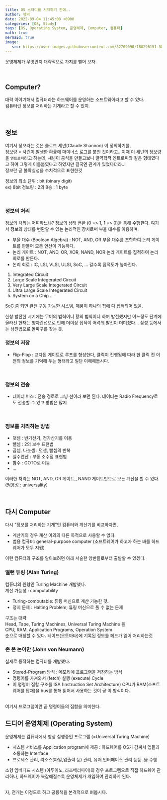 ```yaml
---
title: OS 스터디를 시작하기 전에..
author: 펭덕
date: 2022-09-04 11:45:00 +0900
categories: [OS, Study]
tags: [OS, Operating System, 운영체제, Computer, 컴퓨터]
math: true
mermaid: true
image:
   src: https://user-images.githubusercontent.com/82709090/188296151-38746990-ae05-4b2b-8445-4015f4e25000.png
---
```


운영체제가 무엇인지 대략적으로 가지를 뻗어 보자.

<br>

## Computer?

대략 이야기해서 컴퓨터라는 하드웨어를 운영하는 소프트웨어라고 할 수 있다.  <br>
컴퓨터란 정보를 처리하는 기계라고 할 수 있지. <br>

<br>

## 정보

여기서 정보라는 것은 클로드 섀넌(Claude Shannon) 이 정의하기를,  <br>
정보량 = 사건이 발생한 확률에 마이너스 로그를 붙인 것이라고..  이때 이 섀넌의 정보량을 `엔트로피`라고 하는데, 섀넌이 공식을 만들고보니 열역학적 엔트로피와 같은 형태였다고 하여 그렇게 이름붙였다고 하였지만 결국엔 관계가 있었다더라..! <br>
정보란 곧 불확실성을 수치적으로 표현한것 <br>

정보의 최소 단위 : bit (binary digit) <br>
ex) 8bit 정보량 : 2의 8승 : 1 byte

<br>

### 정보의 처리

정보의 처리는 어찌하느냐? 정보의 상태 변환 (0 => 1, 1 => 0)을 통해 수행한다. 여기서 정보의 상태를 변환할 수 있는 논리적인 장치로써 부울 대수를 이용하며,
- 부울 대수 (Boolean Algebra) : NOT, AND, OR
부울 대수를 조합하여 논리 게이트를 만들어 모든 연산이 가능하다.
- 논리 게이트 : NOT, AND, OR, XOR, NAND, NOR
논리 게이트를 집적하여 논리 회로를 만든다.
- 논리 회로 : IC, LSI, VLSI, ULSI, SoC, ...
갈수록 집적도가 높아진다.

1. Integrated Circuit <br>
2. Large Scale Integerated Circuit <br>
3. Very Large Scale Integerated Circuit <br>
4. Ultra Large Scale Integerated Circuit <br>
5. System on a Chip ...

SoC 쯤 되면 완전 구동 가능한 시스템, 제품이 하나의 칩에 다 집적되어 있음.

한창 발전한 시기에는 무어의 법칙이니 황의 법칙이니 하며 발전했지만 어느정도 단계에 올라선 현재는 양자간섭으로 인해 더이상 집적이 어려워 발전이 더뎌졌다... 삼성 등에서는 삼진법으로 돌파구를 찾는 듯.

### 정보의 저장
- Flip-Flop : 교차된 게이트로 루프를 형성한다, 클럭이 진행됨에 따라 한 클럭 전 이전의 정보를 기억해 두는 형태라고 일단 이해해둡시다.
 <br>

### 정보의 전송
- 데이터 버스 : 전송 경로로 그냥 선이라 보면 된다. 데이터는 Radio Frequency로도 전송할 수 있고 방법은 많지
 <br>

### 정보를 처리하는 방법

- 덧셈 : 반가산기, 전가산기를 이용
- 뺼셈 : 2의 보수 표현법
- 곱셈, 나눗셈 : 덧셈, 뺄셈의 반복 
- 실수연산 : 부동 소수점 표현법
- 함수 : GOTO로 이동
- ...

이러한 처리는 NOT, AND, OR 게이트,, NAND 게이트만으로 모든 계산을 할 수 있다.(범용성 : universality)

<br>

## 다시 Computer

다시 "정보를 처리하는 기계"인 컴퓨터와 계산기를 비교하자면,
- 계산기의 경우 계산 이외의 다른 목적으로 사용할 수 없다.
- 범용 컴퓨터: general-purpose computer (소프트웨어가 하고자 하는 바를 하드웨어가 모두 지원)

이런 컴퓨터의 구조를 알아보려면 아래 서술한 양반들로부터 출발할 수 있겠다.
<br>

### 앨런 튜링 (Alan Turing)
컴퓨터의 원형인 Turing Machine 개발했다. <br>
계산 가능성 : computability
- Turing-computable: 튜링 머신으로 계산 가능한 것.
- 정지 문제 : Halting Problem; 튜링 머신으로 풀 수 없는 문제

구조는 대략 <br>
Head, Tape, Turing Machines, Universal Turing Machine 을<br>
CPU, RAM, Application Programs, Operation System <br>
순으로 매칭할 수 있다. 테이프(오토마타)에 기록된 정보를 헤드가 읽어 처리하는것
 <br>

### 존 폰 논이만 (John von Neumann)
실제로 동작하는 컴퓨터를 개발했다.<br>
- Stored-Program 방식 : 메모리에 프로그램을 저장하는 방식
- 명령어를 가져와서 (fetch) 실행 (execute) Cycle
- 이 명령어 집합 구조를 ISA (Instruction Set Architecture)
CPU가 RAM(소프트웨어를 탑재)을 bus를 통해 읽어서 사용하는 것이 곧 이 방식이다.
<br>
여기서 프로그램이란 곧 명령어들의 집합을 의미한다.

<br>

## 드디어 운영체제 (Operating System)

운영체제는 컴퓨터에서 항상 실행중인 프로그램 (=Universal Turing Machine)
- 시스템 서비스를 Application program에 제공 : 하드웨어를 OS가 감싸서 앱들과 소통하는 Interface
- 프로세스 관리, 리소스(파일,입출력 등) 관리, 유저 인터페이스 관리 등등..을 수행

소형 임베디드 시스템 (아두이노, 라즈베리파이)의 경우 프로그램으로 직접 하드웨어 관리하나, 하드웨어가 복잡해질수록 운영체제가 개입하여 관리하게 된다.
<br>
<br>

자, 전개는 이정도로 하고 공룡책을 본격적으로 펴봅시다.